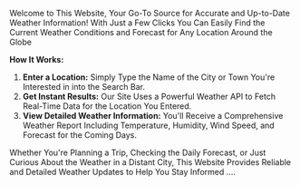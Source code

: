 Welcome to This Website, Your Go-To Source for Accurate and Up-to-Date Weather Information! With Just a Few Clicks
You Can Easily Find the Current Weather Conditions and Forecast for Any Location Around the Globe

**How It Works:**

1. **Enter a Location:** Simply Type the Name of the City or Town You're Interested in into the Search Bar.
2. **Get Instant Results:** Our Site Uses a Powerful Weather API to Fetch Real-Time Data for the Location You Entered.
3. **View Detailed Weather Information:** You'll Receive a Comprehensive Weather Report Including Temperature, Humidity, Wind Speed, and Forecast for the Coming Days.

Whether You're Planning a Trip, Checking the Daily Forecast, or Just Curious About the Weather in a Distant City, 
This Website Provides Reliable and Detailed Weather Updates to Help You Stay Informed ....
